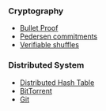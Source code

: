 <!-- ## Articles -->

### Cryptography

- [Bullet Proof](./articles/cryptography/Bullet%20Proof.md)
- [Pedersen commitments](./articles/cryptography/Pedersen%20commitments.md)
- [Verifiable shuffles](./articles/cryptography/Verifiable%20shuffles.md)

<!-- ### Mathematics

- [Linear Algebra](./articles/math/Linear%20Algebra.md)
 -->

### Distributed System

- [Distributed Hash Table](./articles/distributed%20system/DHT.md)
- [BitTorrent](./articles/distributed%20system/BitTorrent.md)
- [Git](./articles/distributed%20system/Git.md)

<!-- ### Blockchain System -->
